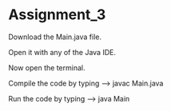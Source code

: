 # Assignment_3
Download the Main.java file.

Open it with any of the Java IDE.

Now open the terminal.

Compile the code by typing --> javac Main.java

Run the code by typing --> java Main
